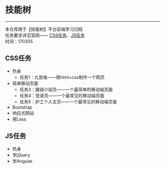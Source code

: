 # 技能树
---

本仓库用于【技能树】平台前端学习归档  
任务要求详见官网—— [CSS任务][1]、[JS任务][2]  
时间：170305  
## CSS任务
 - 热身
   - 任务1：九宫格——用html+css制作一个网页
 - 简单移动页面 
   - 任务3：魔镜介绍页——一个最简单的移动端页面
   - 任务4：登录页——一个最常见的移动端页面
   - 任务5：护工个人主页——一个最常见的移动端页面
 - Bootstrap
 - 响应式网站
 - 用Less  
## JS任务
 - 热身
 - 学jQuery
 - 学Angular
 
  [1]: http://www.jnshu.com/occupation/1/task
  [2]: http://www.jnshu.com/occupation/2/task
